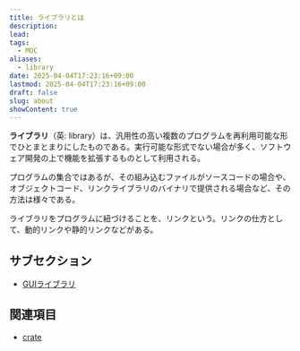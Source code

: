 ```yaml
---
title: ライブラリとは
description: 
lead: 
tags:
  - MOC
aliases:
  - library
date: 2025-04-04T17:23:16+09:00
lastmod: 2025-04-04T17:23:16+09:00
draft: false
slug: about
showContent: true
---
```

**ライブラリ**（英: library）は、汎用性の高い複数のプログラムを再利用可能な形でひとまとまりにしたものである。実行可能な形式でない場合が多く、ソフトウェア開発の上で機能を拡張するものとして利用される。

プログラムの集合ではあるが、その組み込むファイルがソースコードの場合や、オブジェクトコード、リンクライブラリのバイナリで提供される場合など、その方法は様々である。

ライブラリをプログラムに紐づけることを、リンクという。リンクの仕方として、動的リンクや静的リンクなどがある。
## サブセクション
- [GUIライブラリ](ui/GUIライブラリ.md)

## 関連項目
- [crate](../lang/programming/Rust/crate.md)